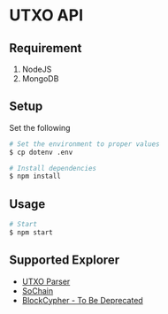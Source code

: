 # UTXO API

## Requirement

1. NodeJS
2. MongoDB


## Setup

Set the following

```sh
# Set the environment to proper values
$ cp dotenv .env

# Install dependencies
$ npm install
```

## Usage

```sh
# Start
$ npm start
```

## Supported Explorer

- [UTXO Parser](https://github.com/sadoprotocol/utxo-parser)
- [SoChain](https://chain.so)
- [BlockCypher - To Be Deprecated](https://www.blockcypher.com)

